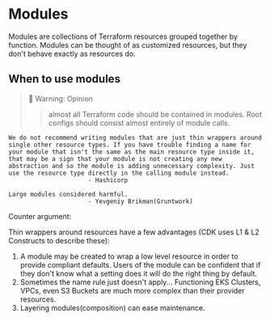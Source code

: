 # Modules
Modules are collections of Terraform resources grouped together by function. Modules can be thought of as customized resources, but they don't behave exactly as resources do.

## When to use modules

> 🚧 Warning: Opinion
>> almost all Terraform code should be contained in modules.  Root configs should consist almost entirely of module calls.

```
We do not recommend writing modules that are just thin wrappers around single other resource types. If you have trouble finding a name for your module that isn't the same as the main resource type inside it, that may be a sign that your module is not creating any new abstraction and so the module is adding unnecessary complexity. Just use the resource type directly in the calling module instead.
                      - Hashicorp
```

```
Large modules considered harmful.
                      - Yevgeniy Brikman(Gruntwork)
```

Counter argument:

Thin wrappers around resources have a few advantages (CDK uses L1 & L2 Constructs to describe these):
1. A module may be created to wrap a low level resource in order to provide compliant defaults.  Users of the module can be confident that if they don't know what a setting does it will do the right thing by default.
2. Sometimes the name rule just doesn't apply... Functioning EKS Clusters, VPCs, even S3 Buckets are much more complex than their provider resources.
3. Layering modules(composition) can ease maintenance.